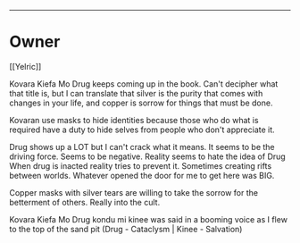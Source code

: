 --------------------------------------------------------------------------------
# Owner
[[Yelric]]

Kovara Kiefa Mo Drug keeps coming up in the book. Can't decipher what that
title is, but I can translate that silver is the purity that comes with
changes in your life, and copper is sorrow for things that must be done.

Kovaran use masks to hide identities because those who do what is required
have a duty to hide selves from people who don't appreciate it. 

Drug shows up a LOT but I can't crack what it means. It seems to be the
driving force. Seems to be negative. Reality seems to hate the idea of Drug
When drug is inacted reality tries to prevent it. Sometimes creating rifts
between worlds. Whatever opened the door for me to get here was BIG.

Copper masks with silver tears are willing to take the sorrow for the
betterment of others. Really into the cult.

Kovara Kiefa Mo Drug kondu mi kinee was said in a booming voice as I flew to the 
top of the sand pit (Drug - Cataclysm | Kinee - Salvation)
